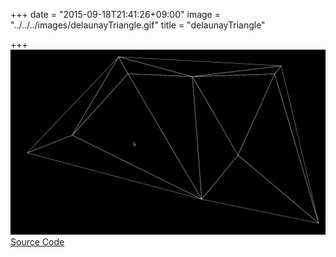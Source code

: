 +++
date = "2015-09-18T21:41:26+09:00"
image = "../../../images/delaunayTriangle.gif"
title = "delaunayTriangle"

+++
![](../../../images/delaunayTriangle.gif)  
[Source Code](https://github.com/nomi1126/processing_work/tree/master/2015_08_06_delaunayTriangulation)
